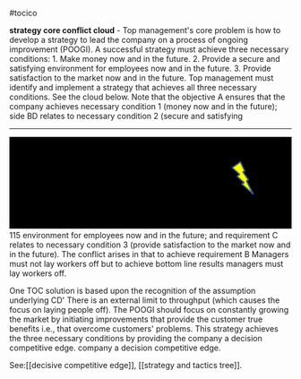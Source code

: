 #tocico

<b>strategy core conflict cloud</b> - Top management's core problem is how to develop a strategy to lead the company on a process of ongoing improvement (POOGI).  A successful strategy must achieve three necessary conditions: 1. Make money now and in the future. 2. Provide a secure and satisfying environment for employees now and in the future.  3. Provide satisfaction to the market now and in the future.  Top management must identify and implement a strategy that achieves all three necessary conditions. See the cloud below.  Note that the objective A ensures that the company achieves necessary condition 1 (money now and in the future); side BD relates to necessary condition 2 (secure and satisfying 
<hr/>
<img src="./tocico_dictionary_2nd_editio-115_1.png"/>
115 
environment for employees now and in the future; and requirement C relates to necessary condition 3 (provide satisfaction to the market now and in the future).
The conflict arises in that to achieve requirement B Managers must not lay workers off but to achieve bottom line results managers must lay workers off.

 One TOC solution is based upon the recognition of the assumption underlying CD' There is an external limit to throughput (which causes the focus on laying people off).  The POOGI should focus on constantly growing the market by initiating improvements that provide the customer true benefits i.e., that overcome customers' problems.  This strategy achieves the three necessary conditions by providing the company a decision competitive edge.
company a decision competitive edge.




See:[[decisive competitive edge]], [[strategy and tactics tree]].



